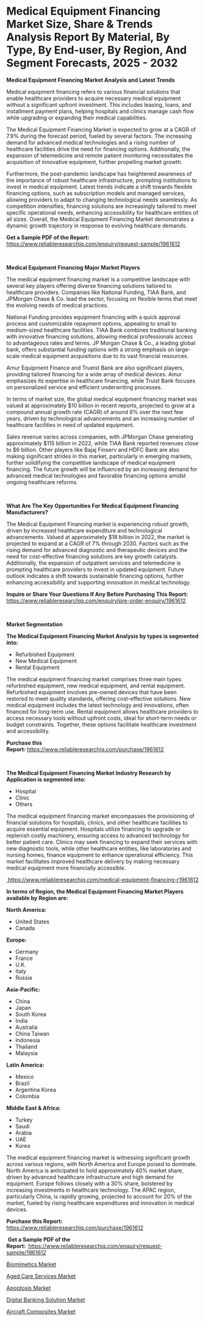 <p><h1>Medical Equipment Financing Market Size, Share & Trends Analysis Report By Material, By Type, By End-user, By Region, And Segment Forecasts, 2025 - 2032</h1></p><p><strong>Medical Equipment Financing Market Analysis and Latest Trends</strong></p>
<p><p>Medical equipment financing refers to various financial solutions that enable healthcare providers to acquire necessary medical equipment without a significant upfront investment. This includes leasing, loans, and installment payment plans, helping hospitals and clinics manage cash flow while upgrading or expanding their medical capabilities. </p><p>The Medical Equipment Financing Market is expected to grow at a CAGR of 7.9% during the forecast period, fueled by several factors. The increasing demand for advanced medical technologies and a rising number of healthcare facilities drive the need for financing options. Additionally, the expansion of telemedicine and remote patient monitoring necessitates the acquisition of innovative equipment, further propelling market growth. </p><p>Furthermore, the post-pandemic landscape has heightened awareness of the importance of robust healthcare infrastructure, prompting institutions to invest in medical equipment. Latest trends indicate a shift towards flexible financing options, such as subscription models and managed services, allowing providers to adapt to changing technological needs seamlessly. As competition intensifies, financing solutions are increasingly tailored to meet specific operational needs, enhancing accessibility for healthcare entities of all sizes. Overall, the Medical Equipment Financing Market demonstrates a dynamic growth trajectory in response to evolving healthcare demands.</p></p>
<p><strong>Get a Sample PDF of the Report:&nbsp;</strong> <a href="https://www.reliableresearchiq.com/enquiry/request-sample/1961612?utm_campaign=1140&utm_medium=2&utm_source=Github&utm_content=ia&utm_term=09032025&utm_id=medical-equipment-financing">https://www.reliableresearchiq.com/enquiry/request-sample/1961612</a></p>
<p>&nbsp;</p>
<p><strong>Medical Equipment Financing Major Market Players</strong></p>
<p><p>The medical equipment financing market is a competitive landscape with several key players offering diverse financing solutions tailored to healthcare providers. Companies like National Funding, TIAA Bank, and JPMorgan Chase & Co. lead the sector, focusing on flexible terms that meet the evolving needs of medical practices.</p><p>National Funding provides equipment financing with a quick approval process and customizable repayment options, appealing to small to medium-sized healthcare facilities. TIAA Bank combines traditional banking with innovative financing solutions, allowing medical professionals access to advantageous rates and terms. JP Morgan Chase & Co., a leading global bank, offers substantial funding options with a strong emphasis on large-scale medical equipment acquisitions due to its vast financial resources.</p><p>Amur Equipment Finance and Trueist Bank are also significant players, providing tailored financing for a wide array of medical devices. Amur emphasizes its expertise in healthcare financing, while Truist Bank focuses on personalized service and efficient underwriting processes.</p><p>In terms of market size, the global medical equipment financing market was valued at approximately $10 billion in recent reports, projected to grow at a compound annual growth rate (CAGR) of around 8% over the next few years, driven by technological advancements and an increasing number of healthcare facilities in need of updated equipment.</p><p>Sales revenue varies across companies, with JPMorgan Chase generating approximately $115 billion in 2022, while TIAA Bank reported revenues close to $6 billion. Other players like Bajaj Finserv and HDFC Bank are also making significant strides in this market, particularly in emerging markets, further solidifying the competitive landscape of medical equipment financing. The future growth will be influenced by an increasing demand for advanced medical technologies and favorable financing options amidst ongoing healthcare reforms.</p></p>
<p>&nbsp;</p>
<p><strong>What Are The Key Opportunities For Medical Equipment Financing Manufacturers?</strong></p>
<p><p>The Medical Equipment Financing market is experiencing robust growth, driven by increased healthcare expenditure and technological advancements. Valued at approximately $18 billion in 2022, the market is projected to expand at a CAGR of 7% through 2030. Factors such as the rising demand for advanced diagnostic and therapeutic devices and the need for cost-effective financing solutions are key growth catalysts. Additionally, the expansion of outpatient services and telemedicine is prompting healthcare providers to invest in updated equipment. Future outlook indicates a shift towards sustainable financing options, further enhancing accessibility and supporting innovation in medical technology.</p></p>
<p><strong>Inquire or Share Your Questions If Any Before Purchasing This Report:</strong> <a href="https://www.reliableresearchiq.com/enquiry/pre-order-enquiry/1961612?utm_campaign=1140&utm_medium=2&utm_source=Github&utm_content=ia&utm_term=09032025&utm_id=medical-equipment-financing">https://www.reliableresearchiq.com/enquiry/pre-order-enquiry/1961612</a></p>
<p>&nbsp;</p>
<p><strong>Market Segmentation</strong></p>
<p><strong>The Medical Equipment Financing Market Analysis by types is segmented into:</strong></p>
<p><ul><li>Refurbished Equipment</li><li>New Medical Equipment</li><li>Rental Equipment</li></ul></p>
<p><p>The medical equipment financing market comprises three main types: refurbished equipment, new medical equipment, and rental equipment. Refurbished equipment involves pre-owned devices that have been restored to meet quality standards, offering cost-effective solutions. New medical equipment includes the latest technology and innovations, often financed for long-term use. Rental equipment allows healthcare providers to access necessary tools without upfront costs, ideal for short-term needs or budget constraints. Together, these options facilitate healthcare investment and accessibility.</p></p>
<p><strong>Purchase this Report:&nbsp;</strong><a href="https://www.reliableresearchiq.com/purchase/1961612?utm_campaign=1140&utm_medium=2&utm_source=Github&utm_content=ia&utm_term=09032025&utm_id=medical-equipment-financing">https://www.reliableresearchiq.com/purchase/1961612</a></p>
<p>&nbsp;</p>
<p><strong>The Medical Equipment Financing Market Industry Research by Application is segmented into:</strong></p>
<p><ul><li>Hospital</li><li>Clinic</li><li>Others</li></ul></p>
<p><p>The medical equipment financing market encompasses the provisioning of financial solutions for hospitals, clinics, and other healthcare facilities to acquire essential equipment. Hospitals utilize financing to upgrade or replenish costly machinery, ensuring access to advanced technology for better patient care. Clinics may seek financing to expand their services with new diagnostic tools, while other healthcare entities, like laboratories and nursing homes, finance equipment to enhance operational efficiency. This market facilitates improved healthcare delivery by making necessary medical equipment more financially accessible.</p></p>
<p><a href="https://www.reliableresearchiq.com/medical-equipment-financing-r1961612?utm_campaign=1140&utm_medium=2&utm_source=Github&utm_content=ia&utm_term=09032025&utm_id=medical-equipment-financing">&nbsp;https://www.reliableresearchiq.com/medical-equipment-financing-r1961612</a></p>
<p><strong>In terms of Region, the Medical Equipment Financing Market Players available by Region are:</strong></p>
<p>
    <p> <strong> North America: </strong>
        <ul>
            <li>United States</li>
            <li>Canada</li>
        </ul>
        </p> 
    <p> <strong> Europe: </strong>
        <ul>
            <li>Germany</li>
            <li>France</li>
            <li>U.K.</li>
            <li>Italy</li>
            <li>Russia</li>
        </ul>
        </p> 
    <p> <strong> Asia-Pacific: </strong>
        <ul>
            <li>China</li>
            <li>Japan</li>
            <li>South Korea</li>
            <li>India</li>
            <li>Australia</li>
            <li>China Taiwan</li>
            <li>Indonesia</li>
            <li>Thailand</li>
            <li>Malaysia</li>
        </ul>
        </p> 
    <p> <strong> Latin America: </strong>
        <ul>
            <li>Mexico</li>
            <li>Brazil</li>
            <li>Argentina Korea</li>
            <li>Colombia</li>
        </ul>
        </p> 
    <p> <strong> Middle East & Africa: </strong>
        <ul>
            <li>Turkey</li>
            <li>Saudi</li>
            <li>Arabia</li>
            <li>UAE</li>
            <li>Korea</li>
        </ul>
    </p>
    </p>
<p><p>The medical equipment financing market is witnessing significant growth across various regions, with North America and Europe poised to dominate. North America is anticipated to hold approximately 40% market share, driven by advanced healthcare infrastructure and high demand for equipment. Europe follows closely with a 30% share, bolstered by increasing investments in healthcare technology. The APAC region, particularly China, is rapidly growing, projected to account for 20% of the market, fueled by rising healthcare expenditures and innovation in medical devices.</p></p>
<p><strong>Purchase this Report: </strong><a href="https://www.reliableresearchiq.com/purchase/1961612?utm_campaign=1140&utm_medium=2&utm_source=Github&utm_content=ia&utm_term=09032025&utm_id=medical-equipment-financing">https://www.reliableresearchiq.com/purchase/1961612</a></p>
<p>&nbsp;<strong>Get a Sample PDF of the Report:&nbsp;&nbsp;</strong><a href="https://www.reliableresearchiq.com/enquiry/request-sample/1961612?utm_campaign=1140&utm_medium=2&utm_source=Github&utm_content=ia&utm_term=09032025&utm_id=medical-equipment-financing">https://www.reliableresearchiq.com/enquiry/request-sample/1961612</a></p>
<p><strong></strong></p>
<p><p><a href="https://github.com/alefermeivys/Market-Research-Report-List-1/blob/main/biomimetics-market.md?utm_campaign=1140&utm_medium=2&utm_source=Github&utm_content=ia&utm_term=09032025&utm_id=medical-equipment-financing">Biomimetics Market</a></p><p><a href="https://github.com/dusektwinec3/Market-Research-Report-List-1/blob/main/aged-care-services-market.md?utm_campaign=1140&utm_medium=2&utm_source=Github&utm_content=ia&utm_term=09032025&utm_id=medical-equipment-financing">Aged Care Services Market</a></p><p><a href="https://github.com/toghojbeinta/Market-Research-Report-List-1/blob/main/apoptosis-market.md?utm_campaign=1140&utm_medium=2&utm_source=Github&utm_content=ia&utm_term=09032025&utm_id=medical-equipment-financing">Apoptosis Market</a></p><p><a href="https://github.com/jaspartatin/Market-Research-Report-List-1/blob/main/digital-banking-solution-market.md?utm_campaign=1140&utm_medium=2&utm_source=Github&utm_content=ia&utm_term=09032025&utm_id=medical-equipment-financing">Digital Banking Solution Market</a></p><p><a href="https://github.com/jullselai/Market-Research-Report-List-1/blob/main/aircraft-composites-market.md?utm_campaign=1140&utm_medium=2&utm_source=Github&utm_content=ia&utm_term=09032025&utm_id=medical-equipment-financing">Aircraft Composites Market</a></p></p>